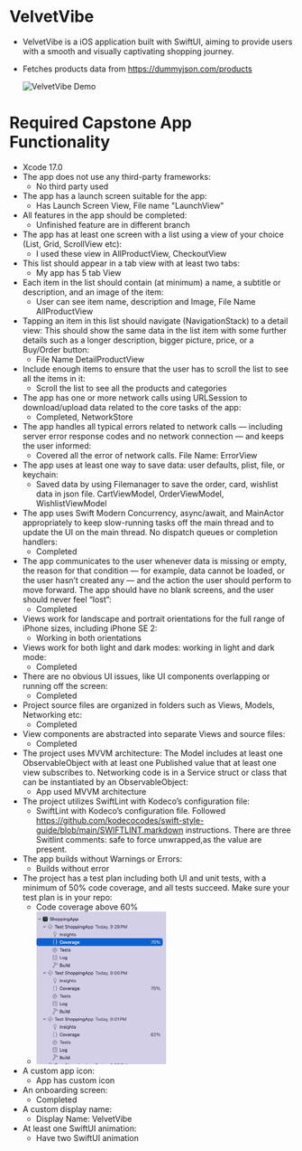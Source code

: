 # VelvetVibe 

* VelvetVibe is a iOS application built with SwiftUI, aiming to provide users with a smooth and visually captivating shopping journey.
* Fetches products data from https://dummyjson.com/products

  ![VelvetVibe Demo](Images/VelvetVibe.gif)

# Required Capstone App Functionality

* Xcode 17.0
* The app does not use any third-party frameworks:
  - No third party used
* The app has a launch screen suitable for the app:
  - Has Launch Screen View, File name "LaunchView"
* All features in the app should be completed:
  - Unfinished feature are in different branch
* The app has at least one screen with a list using a view of your choice (List, Grid, ScrollView etc):
  - I used these view in AllProductView, CheckoutView
* This list should appear in a tab view with at least two tabs:
  - My app has 5 tab View
* Each item in the list should contain (at minimum) a name, a subtitle or description, and an image of the item:
  - User can see item name, description and Image, File Name AllProductView
* Tapping an item in this list should navigate (NavigationStack)  to a detail view: This should show the same data in the list item with some further details such as a longer description, bigger picture, price, or a Buy/Order button:
  - File Name DetailProductView
* Include enough items to ensure that the user has to scroll the list to see all the items in it:
  - Scroll the list to see all the products and categories
* The app has one or more network calls using URLSession to download/upload data related to the core tasks of the app:
  - Completed, NetworkStore
* The app handles all typical errors related to network calls — including server error response codes and no network connection — and keeps the user informed:
  - Covered all the error of network calls. File Name: ErrorView
* The app uses at least one way to save data: user defaults, plist, file, or keychain:
  - Saved data by using Filemanager to save the order, card, wishlist data in json file.  CartViewModel, OrderViewModel, WishlistViewModel
* The app uses Swift Modern Concurrency, async/await, and MainActor appropriately to keep slow-running tasks off the main thread and to update the UI on the main thread. No dispatch queues or completion handlers:
  - Completed
* The app communicates to the user whenever data is missing or empty, the reason for that condition — for example, data cannot be loaded, or the user hasn’t created any — and the action the user should perform to move forward. The app should have no blank screens, and the user should never feel “lost”:
  - Completed
* Views work for landscape and portrait orientations for the full range of iPhone sizes, including iPhone SE 2:
  - Working in both orientations
* Views work for both light and dark modes: working in light and dark mode:
  - Completed
* There are no obvious UI issues, like UI components overlapping or running off the screen:
  - Completed
* Project source files are organized in folders such as Views, Models, Networking etc:
  - Completed
* View components are abstracted into separate Views and source files:
  - Completed
* The project uses MVVM architecture: The Model includes at least one ObservableObject with at least one Published value that at least one view subscribes to. Networking code is in a Service struct or class that can be instantiated by an ObservableObject:
  - App used MVVM architecture
* The project utilizes SwiftLint with Kodeco’s configuration file:
  - SwiftLint with Kodeco’s configuration file. Followed https://github.com/kodecocodes/swift-style-guide/blob/main/SWIFTLINT.markdown instructions. There are three Switlint comments: safe to force unwrapped,as the value are present.
* The app builds without Warnings or Errors:
  - Builds without error
* The project has a test plan including both UI and unit tests, with a minimum of 50% code coverage, and all tests succeed. Make sure your test plan is in your repo:
  - Code coverage above 60%
  - <img src="Images/CodeCoverage.png" width="230">
* A custom app icon:
  - App has custom icon
* An onboarding screen:
  - Completed
* A custom display name:
  - Display Name: VelvetVibe
* At least one SwiftUI animation:
  - Have two SwiftUI animation

